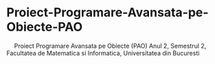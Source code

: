 # Proiect-Programare-Avansata-pe-Obiecte-PAO
&emsp; Proiect Programare Avansata pe Obiecte (PAO) Anul 2, Semestrul 2, Facultatea de Matematica si Informatica, Universitatea din Bucuresti <br/>

<br/>
<br/>
<br/>


